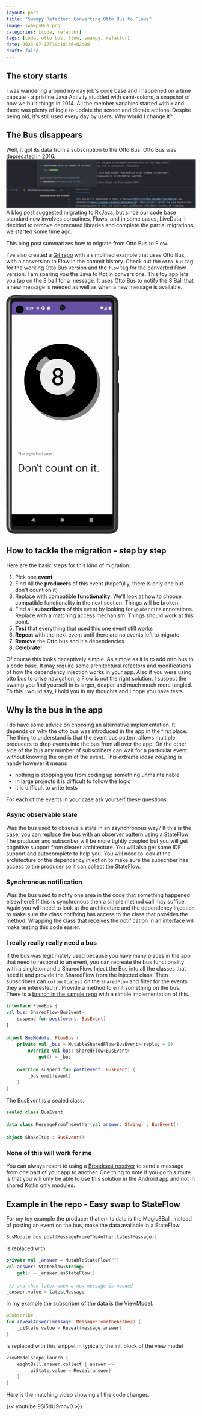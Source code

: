 ```yaml
---
layout: post
title: "Swampy Refactor: Converting Otto Bus to Flows"
image: swampyBus.png
categories: [code, refactor]
tags: [code, otto bus, flow, swampy, refactor]
date: 2023-07-17T19:18:36+02:00
draft: false
---
```


## The story starts

I was wandering around my day job's code base and I happened on a time capsule - a pristine Java Activity studded with semi-colons, a snapshot of how we built things in 2014. All the member variables started with `m` and there was plenty of logic to update the screen and dictate actions. Despite being old, it's still used every day by users. Why would I change it?

## The Bus disappears

Well, it got its data from a subscription to the Otto Bus. Otto Bus was deprecated in 2016.
![Deprecated Otto Bus](deprecatedOttoBus.png)
A blog post suggested migrating to RxJava, but since our code base standard now involves coroutines, Flows, and in some cases, LiveData, I decided to remove deprecated libraries and complete the partial migrations we started some time ago. 

This blog post summarizes how to migrate from Otto Bus to Flow.

I've also created a [Git repo](https://github.com/maiatoday/Pocket8Ball) with a simplified example that uses Otto Bus, with a conversion to Flow in the commit history. Check out the `otto-bus` tag for the working Otto Bus version and the `flow` tag for the converted Flow version. I am sparing you the Java to Kotlin conversions. This toy app lets you tap on the 8 ball for a message. It uses Otto Bus to notify the 8 Ball that a new message is needed as well as when a new message is available.

![Pocket 8 Ball](eightball.png)

## How to tackle the migration - step by step

Here are the basic steps for this kind of migration:
1. Pick one **event**
1. Find All the **producers** of this event (hopefully, there is only one but don't count on it)
1. Replace with compatible **functionality**. We'll look at how to choose compatible functionality in the next section. Things will be broken.
1. Find all **subscribers** of this event by looking for `@Subscribe` annotations. Replace with a matching access mechanism. Things should work at this point.
1. **Test** that everything that used this one event still works
1. **Repeat** with the next event until there are no events left to migrate
1. **Remove** the Otto bus and it's dependencies
1. **Celebrate!**

Of course this looks deceptively simple. As simple as it is to add otto bus to a code base. It may require some architectural refactors and modifications of how the dependency injection works in your app. Also if you were using otto bus to drive navigation, a Flow is not the right solution. I suspect the swamp you find yourself in is larger, deaper and much much more tangled. To this I would say, I hold you in my thoughts and I hope you have tests.

## Why is the bus in the app

I do have some advice on choosing an alternative implementation. It depends on why the otto bus was introduced in the app in the first place. The thing to understand is that the event bus pattern allows multiple producers to drop events into the bus from all over the app. On the other side of the bus any number of subscribers can wait for a particular event without knowing the origin of the event. This _extreme loose coupling_ is handy however it means
* nothing is stopping you from coding up something unmaintainable
* in large projects it is difficult to follow the logic
* it is difficult to write tests

For each of the events in your case ask yourself these questions.

### Async observable state

Was the bus used to observe a state in an asynchronous way? If this is the case, you can replace the bus with an observer pattern using a StateFlow. The producer and subscriber will be more tightly coupled but you will get cognitive support from clearer architecture. You will also get some IDE support and autocomplete to help you. You will need to look at the architecture or the dependency injection to make sure the subscriber has access to the producer so it can collect the StateFlow.

### Synchronous notification

Was the bus used to notify one area in the code that something happened elsewhere? If this is synchronous then a simple method call may suffice. Again you will need to look at the architecture and the dependency injection to make sure the class notifying has access to the class that provides the method. Wrapping the class that receives the notification in an interface will make testing this code easier.

### I really really really need a bus

If the bus was legitimately used because you have many places in the app that need to respond to an event, you can recreate the bus functionality with a singleton and a SharedFlow. Inject the Bus into all the classes that need it and provide the SharedFlow from the injected class. Then subscribers can `collectLatest` on the `SharedFlow` and filter for the events they are interested in. Provide a method to emit something on the bus. There is a [branch in the sample repo](https://github.com/maiatoday/Pocket8Ball/blob/flow-bus/app/src/main/java/net/maiatoday/pocket8ball/di/BusModule.kt) with a simple implementation of this.

```kotlin
interface FlowBus {
val bus: SharedFlow<BusEvent>
    suspend fun post(event: BusEvent)
}

object BusModule: FlowBus {
    private val _bus = MutableSharedFlow<BusEvent>(replay = 0)
        override val bus: SharedFlow<BusEvent>
            get() = _bus

    override suspend fun post(event: BusEvent) {
        _bus.emit(event)
    }
}
```

The BusEvent is a sealed class.

```kotlin
sealed class BusEvent

data class MessageFromTheAether(val answer: String) : BusEvent()

object ShakeItUp : BusEvent()
```

### None of this will work for me

You can always resort to using a [Broadcast receiver](https://developer.android.com/guide/components/broadcasts) to send a message from one part of your app to another. One thing to note if you go this route is that you will only be able to use this solution in the Android app and not in shared Kotlin only modules. 
        
## Example in the repo - Easy swap to StateFlow

For my toy example the producer that emits data is the Magic8Ball. Instead of posting an event on the bus, make the data available in a StateFlow.

```kotlin
BusModule.bus.post(MessageFromeTheAether(latestMessage))
```

is replaced with

```kotlin
private val _answer = MutableStateFlow("")
val answer: StateFlow<String>
    get() = _answer.asStateFlow()
    
 // and then later when a new message is needed
_answer.value = latestMessage
```

In my example the subscriber of the data is the ViewModel.

```kotlin
@Subscribe
fun revealAnswer(message: MessageFromeTheAether) {
    _uiState.value = Reveal(message.answer)
}
```

is replaced with this snippet in typically the init block of the view model

```kotlin
viewModelScope.launch {
    eightBall.answer.collect { answer ->
        _uiState.value = Reveal(answer)
    }
}
```

Here is the  matching video showing all the code changes.

{{< youtube 9Si5dU9mnv0 >}}

